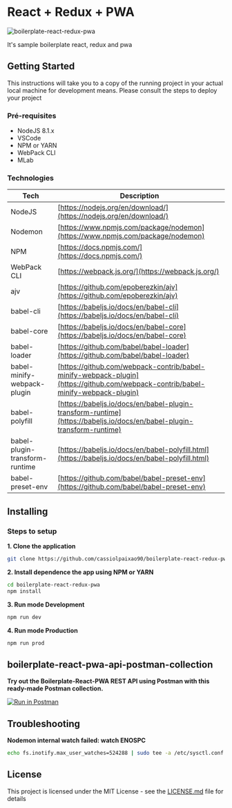 # React + Redux + PWA

![boilerplate-react-redux-pwa]()

It's sample boilerplate react, redux and pwa 

## Getting Started

This instructions will take you to a copy of the running project in your actual local machine for development means.
Please consult the steps to deploy your project

### Pré-requisites

- NodeJS 8.1.x
- VSCode
- NPM or YARN
- WebPack CLI
- MLab
 
### Technologies

| Tech | Description |
| --- | --- |
| NodeJS | [https://nodejs.org/en/download/](https://nodejs.org/en/download/) |
| Nodemon | [https://www.npmjs.com/package/nodemon](https://www.npmjs.com/package/nodemon) |
| NPM | [https://docs.npmjs.com/](https://docs.npmjs.com/)  |
| WebPack CLI | [https://webpack.js.org/](https://webpack.js.org/)  |
| ajv | [https://github.com/epoberezkin/ajv](https://github.com/epoberezkin/ajv) |
| babel-cli | [https://babeljs.io/docs/en/babel-cli](https://babeljs.io/docs/en/babel-cli) |
| babel-core  | [https://babeljs.io/docs/en/babel-core](https://babeljs.io/docs/en/babel-core) |
| babel-loader | [https://github.com/babel/babel-loader](https://github.com/babel/babel-loader) |
| babel-minify-webpack-plugin | [https://github.com/webpack-contrib/babel-minify-webpack-plugin](https://github.com/webpack-contrib/babel-minify-webpack-plugin) |
| babel-polyfill | [https://babeljs.io/docs/en/babel-plugin-transform-runtime](https://babeljs.io/docs/en/babel-plugin-transform-runtime) |
| babel-plugin-transform-runtime | [https://babeljs.io/docs/en/babel-polyfill.html](https://babeljs.io/docs/en/babel-polyfill.html) |
| babel-preset-env | [https://github.com/babel/babel-preset-env](https://github.com/babel/babel-preset-env) |



## Installing

### Steps to setup

**1. Clone the application**

```bash
git clone https://github.com/cassiolpaixao90/boilerplate-react-redux-pwa.git
```

**2. Install dependence the app using NPM or YARN**

```bash
cd boilerplate-react-redux-pwa
npm install
```

<!-- **3. Run generate certificate localhost HTTPS**

```bash
npm run certs
``` -->

**3. Run mode Development**

```bash
npm run dev
```

**4. Run mode Production**

```bash
npm run prod
```

## boilerplate-react-pwa-api-postman-collection

**Try out the Boilerplate-React-PWA REST API using Postman with this ready-made Postman collection.**

[![Run in Postman](https://run.pstmn.io/button.svg)](https://www.getpostman.com/collections/6983e6f507e09e3b7763)


## Troubleshooting

**Nodemon internal watch failed: watch ENOSPC**

```bash
echo fs.inotify.max_user_watches=524288 | sudo tee -a /etc/sysctl.conf && sudo sysctl -p
```

## License

This project is licensed under the MIT License - see the [LICENSE.md](LICENSE.md) file for details




